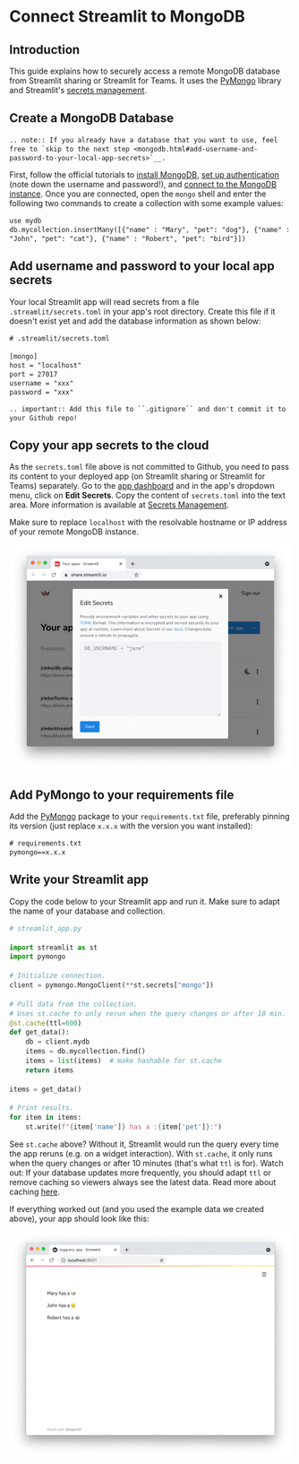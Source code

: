 # Connect Streamlit to MongoDB

## Introduction

This guide explains how to securely access a remote MongoDB database from Streamlit sharing or Streamlit for Teams. It uses the [PyMongo](https://github.com/mongodb/mongo-python-driver) library and Streamlit's [secrets management](../deploy_streamlit_app.html#secrets-management).

## Create a MongoDB Database

```eval_rst
.. note:: If you already have a database that you want to use, feel free to `skip to the next step <mongodb.html#add-username-and-password-to-your-local-app-secrets>`__.
```

First, follow the official tutorials to [install MongoDB](https://docs.mongodb.com/guides/server/install/), [set up authentication](https://docs.mongodb.com/guides/server/auth/) (note down the username and password!), and [connect to the MongoDB instance](https://docs.mongodb.com/guides/server/drivers/). Once you are connected, open the `mongo` shell and enter the following two commands to create a collection with some example values:

```
use mydb
db.mycollection.insertMany([{"name" : "Mary", "pet": "dog"}, {"name" : "John", "pet": "cat"}, {"name" : "Robert", "pet": "bird"}])
```

## Add username and password to your local app secrets

Your local Streamlit app will read secrets from a file `.streamlit/secrets.toml` in your app's root directory. Create this file if it doesn't exist yet and add the database information as shown below:

```
# .streamlit/secrets.toml

[mongo]
host = "localhost"
port = 27017
username = "xxx"
password = "xxx"
```

```eval_rst
.. important:: Add this file to ``.gitignore`` and don't commit it to your Github repo!
```

## Copy your app secrets to the cloud

As the `secrets.toml` file above is not committed to Github, you need to pass its content to your deployed app (on Streamlit sharing or Streamlit for Teams) separately. Go to the [app dashboard](https://share.streamlit.io/) and in the app's dropdown menu, click on **Edit Secrets**. Copy the content of `secrets.toml` into the text area. More information is available at [Secrets Management](../deploy_streamlit_app.html#secrets-management).

Make sure to replace `localhost` with the resolvable hostname or IP address of your remote MongoDB instance.

![](../media/databases/edit-secrets.png)

## Add PyMongo to your requirements file

Add the [PyMongo](https://github.com/mongodb/mongo-python-driver) package to your `requirements.txt` file, preferably pinning its version (just replace `x.x.x` with the version you want installed):

```
# requirements.txt
pymongo==x.x.x
```

## Write your Streamlit app

Copy the code below to your Streamlit app and run it. Make sure to adapt the name of your database and collection.

```python
# streamlit_app.py

import streamlit as st
import pymongo

# Initialize connection.
client = pymongo.MongoClient(**st.secrets["mongo"])

# Pull data from the collection.
# Uses st.cache to only rerun when the query changes or after 10 min.
@st.cache(ttl=600)
def get_data():
    db = client.mydb
    items = db.mycollection.find()
    items = list(items)  # make hashable for st.cache
    return items

items = get_data()

# Print results.
for item in items:
    st.write(f"{item['name']} has a :{item['pet']}:")
```

See `st.cache` above? Without it, Streamlit would run the query every time the app reruns (e.g. on a widget interaction). With `st.cache`, it only runs when the query changes or after 10 minutes (that's what `ttl` is for). Watch out: If your database updates more frequently, you should adapt `ttl` or remove caching so viewers always see the latest data. Read more about caching [here](../caching.md).

If everything worked out (and you used the example data we created above), your app should look like this:

![](../media/databases/streamlit-app.png)
